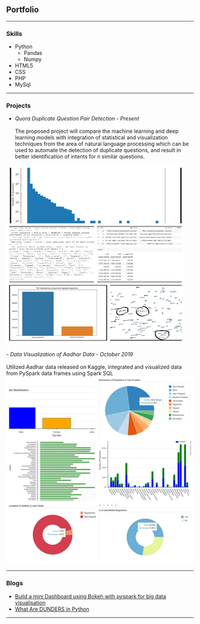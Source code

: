 ## Portfolio
---
### Skills
<ul>
    <li>Python
    <ul>
      <li>Pandas</li>
      <li>Numpy</li>
    </ul>
    </li>
    <li>HTML5</li>
    <li>CSS</li>
    <li>PHP</li>
    <li>MySql</li>
</ul>

---
### Projects

- <i>Quora Duplicate Question Pair Detection</i> - <i>Present</i>
<br><br>
The proposed project will compare the machine learning and deep learning models with integration of statistical and visualization techniques from the area of natural language processing which can be used to automate the detection of duplicate questions, and result in better identification of intents for  n similar questions.
<img src="images/output1.jpg?raw=true"/>
<br><br>
- <i>Data Visualization of Aadhar Data</i> - <i> October 2019</i>
<br><br>
Utilized Aadhar data released on Kaggle, integrated and visualized data from PySpark data frames using Spark SQL

<img src="images/output.jpg?raw=true"/>







---
### Blogs

- [Build a mini Dashboard using Bokeh with pyspark for big data visualisation](https://link.medium.com/fO0sr6Tn10)
- [What Are DUNDERS in Python](https://link.medium.com/S8PJKxNvq1)




---

<!-- Remove above link if you don't want to attibute -->
